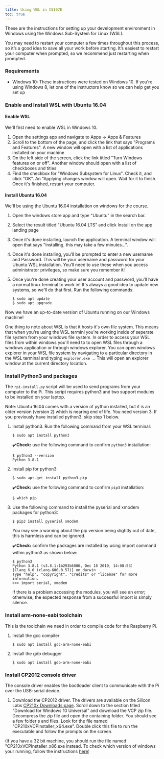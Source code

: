 ```yaml
---
title: Using WSL in CS107E
toc: true
---
```


These are the instructions for setting up your development environment in Windows using the Windows Sub-System for Linux (WSL).

You may need to restart your computer a few times throughout this process, so it’s a good idea to save all your work before starting. It’s easiest to restart your computer when prompted, so we recommend just restarting when prompted.

### Requirements

- Windows 10: These instructions were tested on Windows 10. If you're using Windows 8, let one of the instructors know so we can help get you set up

### Enable and Install WSL with Ubuntu 16.04

#### Enable WSL

We'll first need to enable WSL in Windows 10.

1. Open the settings app and navigate to Apps -> Apps & Features
2. Scroll to the bottom of the page, and click the link that says "Programs and Features". A new window will open with a list of applications installed on your machine
3. On the left side of the screen, click the link titled "Turn Windows features on or off". Another window should open with a list of checkboxes and titles
4. Find the checkbox for "Windows Subsystem for Linux". Check it, and click "OK". An "Applying changes window will open. Wait for it to finish. Once it's finished, restart your computer.

#### Install Ubuntu 16.04

We'll be using the Ubuntu 16.04 installation on windows for the course.

1. Open the windows store app and type "Ubuntu" in the search bar.
2. Select the result titled "Ubuntu 16.04 LTS" and click Install on the app landing page
3. Once it's done installing, launch the application. A terminal window will open that says "Installing, this may take a few minutes...".
4. Once it's done installing, you'll be prompted to enter a new username and Password. This will be your username and password for your Ubuntu WSL installation. You’ll need to use these when you access administrator privileges, so make sure you remember it!
5. Once you're done creating your user account and password, you'll have a normal linux terminal to work in! It's always a good idea to update new systems, so we'll do that first. Run the following commands:

   ```
   $ sudo apt update
   $ sudo apt upgrade
   ```

Now we have an up-to-date version of Ubuntu running on our Windows machine!

One thing to note about WSL is that it hosts it's own file system. This means that when you're using the WSL terminl you're working inside of seperate file system from your windows file system. In order to access your WSL files from within windows you'll need to to open WSL files through a windows application or through windows explorer. You can open windows explorer in your WSL file system by navigating to a particular directory in the WSL terminal and typing `explorer.exe .`. This will open an explorer window at the current directory location.

### Install Python3 and packages

The `rpi-install.py` script will be used to send programs from your computer to the Pi. This script requires python3 and two support modules to be installed on your laptop.

Note: Ubuntu 16.04 comes with a version of python installed, but it is an older version (version 2) which is nearing end of life. You need version 3. If you previously have installed python3, skip step 1 below.

1.  Install python3. Run the following command from your WSL terminal:

    ```
    $ sudo apt install python3
    ```

    ✔️**Check:** use the following command to confirm `python3` installation:

    ```
    $ python3 --version
    Python 3.8.1
    ```

2.  Install pip for python3

    ```
    $ sudo apt-get install python3-pip
    ```

    ✔️**Check:** use the following command to confirm `pip3` installation:

    ```
    $ which pip
    ```

3.  Use the following command to install the pyserial and xmodem packages for python3:

    ```
    $ pip3 install pyserial xmodem
    ```

    You may see a warning about the pip version being slightly out of date, this is harmless and can be ignored.

    ✔️**Check:** confirm the packages are installed by using import command within python3 as shown below:

    ```
    $ python3
    Python 3.8.1 (v3.8.1:1b293b6006, Dec 18 2019, 14:08:53)
    [Clang 6.0 (clang-600.0.57)] on darwin
    Type "help", "copyright", "credits" or "license" for more information.
    >>> import serial, xmodem
    ```

    If there is a problem accessing the modules, you will see an error; otherwise, the expected response from a successful import is simply silence.

### Install arm-none-eabi toolchain

This is the toolchain we need in order to compile code for the Raspberry Pi.

1. Install the gcc compiler

   ```
   $ sudo apt install gcc-arm-none-eabi
   ```

2. Install the gdb debugger
   ```
   $ sudo apt install gdb-arm-none-eabi
   ```

### Install CP2012 console driver

The console driver enables the bootloader client to communicate with the Pi over the USB-serial device.

1. Download the CP2012 driver. The drivers are available on the Silicon Labs [CP210x Downloads page](https://www.silabs.com/products/development-tools/software/usb-to-uart-bridge-vcp-drivers). Scroll down to the section titled "Download for Windows 10 Universal" and download the VCP zip file. Decompress the zip file and open the containing folder. You should see a few folder s and files. Look for the file named "CP210xVCPInstaller_x64.exe". Double click this file to run the executable and follow the prompts on the screen.

(If you have a 32 bit machine, you should run the file named "CP210xVCPInstaller_x86.exe instead. To check which version of windows your running, follow the instructions [here](https://support.microsoft.com/en-us/help/13443/windows-which-version-am-i-running))
